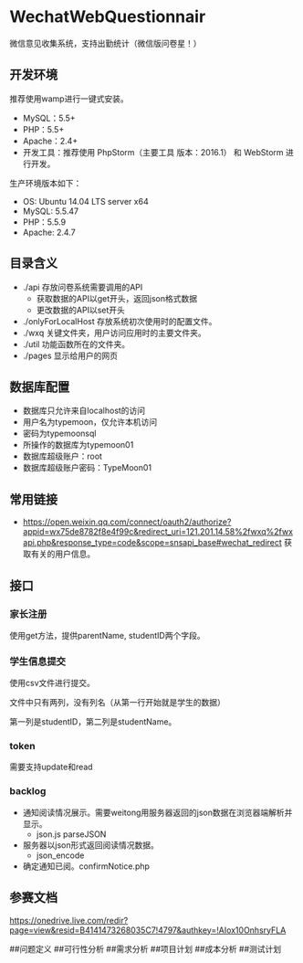 # WechatWebQuestionnair
微信意见收集系统，支持出勤统计（微信版问卷星！）
## 开发环境
推荐使用wamp进行一键式安装。
* MySQL：5.5+
* PHP：5.5+ 
* Apache：2.4+
* 开发工具：推荐使用 PhpStorm（主要工具 版本：2016.1） 和 WebStorm 进行开发。

生产环境版本如下：

* OS: Ubuntu 14.04 LTS server x64
* MySQL: 5.5.47
* PHP：5.5.9
* Apache: 2.4.7 

## 目录含义
* ./api 存放问卷系统需要调用的API
    * 获取数据的API以get开头，返回json格式数据
    * 更改数据的API以set开头
* ./onlyForLocalHost 存放系统初次使用时的配置文件。
* ./wxq 关键文件夹，用户访问应用时的主要文件夹。
* ./util 功能函数所在的文件夹。
* ./pages 显示给用户的网页

## 数据库配置
* 数据库只允许来自localhost的访问
* 用户名为typemoon，仅允许本机访问
* 密码为typemoonsql
* 所操作的数据库为typemoon01
* 数据库超级账户：root
* 数据库超级账户密码：TypeMoon01
## 常用链接
* https://open.weixin.qq.com/connect/oauth2/authorize?appid=wx75de8782f8e4f99c&redirect_uri=121.201.14.58%2fwxq%2fwxapi.php&response_type=code&scope=snsapi_base#wechat_redirect
    获取有关的用户信息。

## 接口
### 家长注册
使用get方法，提供parentName, studentID两个字段。

### 学生信息提交
使用csv文件进行提交。

文件中只有两列，没有列名（从第一行开始就是学生的数据）

第一列是studentID，第二列是studentName。

### token

需要支持update和read

### backlog
* 通知阅读情况展示。需要weitong用服务器返回的json数据在浏览器端解析并显示。
    * json.js  parseJSON
* 服务器以json形式返回阅读情况数据。
    * json_encode
* 确定通知已阅。confirmNotice.php

## 参赛文档
https://onedrive.live.com/redir?page=view&resid=B4141473268035C7!4797&authkey=!AIox10OnhsryFLA

##问题定义
##可行性分析
##需求分析
##项目计划
##成本分析
##测试计划
